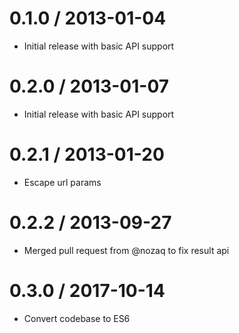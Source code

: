 0.1.0 / 2013-01-04
==================

  * Initial release with basic API support

0.2.0 / 2013-01-07
==================

  * Initial release with basic API support

0.2.1 / 2013-01-20
==================

  * Escape url params

0.2.2 / 2013-09-27
==================

  * Merged pull request from @nozaq to fix result api

0.3.0 / 2017-10-14
==================

  * Convert codebase to ES6